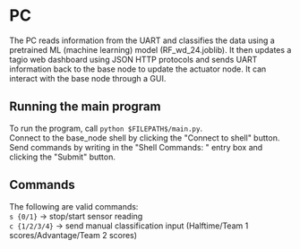 # PC 

The PC reads information from the UART and classifies the data using a pretrained ML (machine learning) model (RF_wd_24.joblib). It then 
updates a tagio web dashboard using JSON HTTP protocols and sends UART information back to the base node to update the actuator node. It can 
interact with the base node through a GUI. 

## Running the main program  

To run the program, call ``python $FILEPATH$/main.py``.  
Connect to the base_node shell by clicking the "Connect to shell" button.  
Send commands by writing in the "Shell Commands: " entry box and clicking the 
"Submit" button.  

## Commands  

The following are valid commands:  
``s {0/1}`` -> stop/start sensor reading  
``c {1/2/3/4}`` -> send manual classification input (Halftime/Team 1 scores/Advantage/Team 2 scores)  
